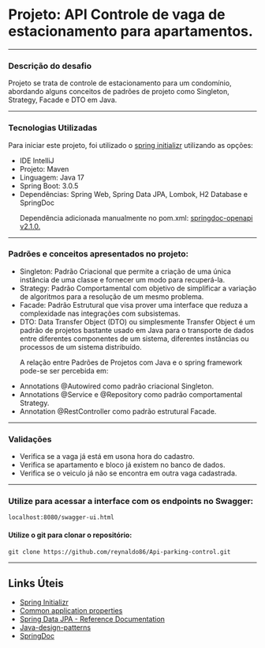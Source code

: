 <h1>Projeto: API Controle de vaga de estacionamento para apartamentos.</h1>
<hr>
<h3>Descrição do desafio</h3>
Projeto se trata de controle de estacionamento para um condomínio, abordando alguns conceitos de padrões de projeto como Singleton, Strategy, Facade e DTO em Java.
<hr>
<h3>Tecnologias Utilizadas</h3>

Para iniciar este projeto, foi utilizado o <a href="https://start.spring.io/">spring initializr</a> utilizando as opções:
<ul>
    <li>IDE IntelliJ</li>
    <li>Projeto: Maven </li>
    <li>Linguagem: Java 17</li>
    <li>Spring Boot: 3.0.5</li>
    <li>Dependências: Spring Web, Spring Data JPA, Lombok, H2 Database e SpringDoc</li>
   
Dependência adicionada manualmente no pom.xml: <a href="https://springdoc.org/v2/"> springdoc-openapi v2.1.0.</a>
</ul>
<hr>
<h3>Padrões e conceitos apresentados no projeto:</h3>
<ul>
<li>Singleton: Padrão Criacional que permite a criação de uma única instância de uma classe e fornecer um modo para recuperá-la.</li>
<li>Strategy: Padrão Comportamental com objetivo de simplificar a variação de algoritmos para a resolução de um mesmo problema.</li>
<li>Facade: Padrão Estrutural que visa prover uma interface que reduza a complexidade nas integrações com subsistemas.</li>
<li>DTO: Data Transfer Object (DTO) ou simplesmente Transfer Object é um padrão de projetos bastante usado em Java para o transporte de dados entre diferentes componentes de um sistema, diferentes instâncias ou processos de um sistema distribuído.</li>

A relação entre Padrões de Projetos com Java e o spring framework pode-se ser percebida em:

<li>Annotations @Autowired como padrão criacional Singleton.</li>
<li>Annotations @Service e @Repository como padrão comportamental Strategy.</li>
<li>Annotation @RestController como padrão estrutural Facade.</li>
</ul>

<hr>
<h3>Validações</h3>
<ul>
<li>Verifica se a vaga já está em usona hora do cadastro.</li>
<li>Verifica se apartamento e bloco já existem no banco de dados.</li>
<li>Verifica se o veiculo já não se encontra em outra vaga cadastrada.</li>
</ul>

<hr>

### Utilize para acessar a interface com os endpoints no Swagger:
```
localhost:8080/swagger-ui.html
```

#### Utilize o git para clonar o repositório:
```
git clone https://github.com/reynaldo86/Api-parking-control.git	
```

<hr>
<h2>Links Úteis</h2>
<ul>
    <li><a href="https://start.spring.io/#!type=maven-project&language=java&platformVersion=2.6.1&packaging=jar&jvmVersion=11&groupId=me.dio.academia&artifactId=academia-digital&name=academia-digital&description=Tutorial%20API%20RESTful%20modelando%20sistema%20de%20academia%20de%20gin%C3%A1stica&packageName=me.dio.academia.digital&dependencies=web,data-jpa,postgresql,validation,lombok">Spring Initializr</a></li>
    <li><a href="https://docs.spring.io/spring-boot/docs/2.0.x/reference/html/common-application-properties.html">Common application properties</a></li>
    <li><a href="https://docs.spring.io/spring-data/jpa/docs/current/reference/html/#jpa.repositories">Spring Data JPA - Reference Documentation</a></li>
    <li><a href="https://github.com/iluwatar/java-design-patterns">Java-design-patterns</a></li>
<li><a
       href="https://springdoc.org/">SpringDoc</a></li>

</ul>

